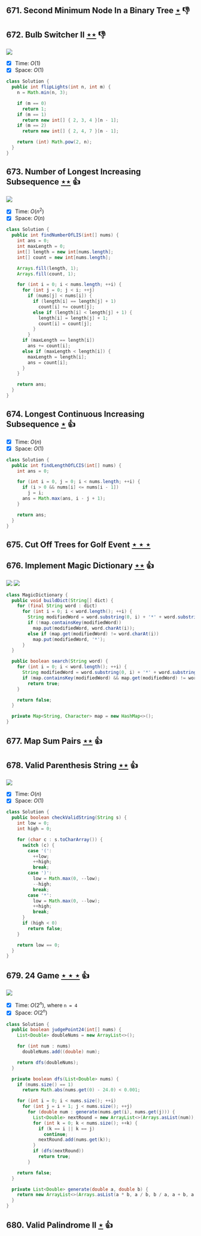 ## 671. Second Minimum Node In a Binary Tree [$\star$](https://leetcode.com/problems/second-minimum-node-in-a-binary-tree) :thumbsdown:

## 672. Bulb Switcher II [$\star\star$](https://leetcode.com/problems/bulb-switcher-ii) :thumbsdown:

![](https://img.shields.io/badge/-Math-434343.svg?style=flat-square)

- [x] Time: $O(1)$
- [x] Space: $O(1)$

```java
class Solution {
  public int flipLights(int n, int m) {
    n = Math.min(n, 3);

    if (m == 0)
      return 1;
    if (m == 1)
      return new int[] { 2, 3, 4 }[n - 1];
    if (m == 2)
      return new int[] { 2, 4, 7 }[n - 1];

    return (int) Math.pow(2, n);
  }
}
```

## 673. Number of Longest Increasing Subsequence [$\star\star$](https://leetcode.com/problems/number-of-longest-increasing-subsequence) :thumbsup:

![](https://img.shields.io/badge/-Dynamic%20Programming-113285.svg?style=flat-square)

- [x] Time: $O(n^2)$
- [x] Space: $O(n)$

```java
class Solution {
  public int findNumberOfLIS(int[] nums) {
    int ans = 0;
    int maxLength = 0;
    int[] length = new int[nums.length];
    int[] count = new int[nums.length];

    Arrays.fill(length, 1);
    Arrays.fill(count, 1);

    for (int i = 0; i < nums.length; ++i) {
      for (int j = 0; j < i; ++j)
        if (nums[j] < nums[i]) {
          if (length[i] == length[j] + 1)
            count[i] += count[j];
          else if (length[i] < length[j] + 1) {
            length[i] = length[j] + 1;
            count[i] = count[j];
          }
        }
      if (maxLength == length[i])
        ans += count[i];
      else if (maxLength < length[i]) {
        maxLength = length[i];
        ans = count[i];
      }
    }

    return ans;
  }
}
```

## 674. Longest Continuous Increasing Subsequence [$\star$](https://leetcode.com/problems/longest-continuous-increasing-subsequence) :thumbsup:

- [x] Time: $O(n)$
- [x] Space: $O(1)$

```java
class Solution {
  public int findLengthOfLCIS(int[] nums) {
    int ans = 0;

    for (int i = 0, j = 0; i < nums.length; ++i) {
      if (i > 0 && nums[i] <= nums[i - 1])
        j = i;
      ans = Math.max(ans, i - j + 1);
    }

    return ans;
  }
}
```

## 675. Cut Off Trees for Golf Event [$\star\star\star$](https://leetcode.com/problems/cut-off-trees-for-golf-event)

## 676. Implement Magic Dictionary [$\star\star$](https://leetcode.com/problems/implement-magic-dictionary) :thumbsup:

![](https://img.shields.io/badge/-Hash%20Table-7BA23F.svg?style=flat-square) ![](https://img.shields.io/badge/-Trie-A5A051.svg?style=flat-square)

```java
class MagicDictionary {
  public void buildDict(String[] dict) {
    for (final String word : dict)
      for (int i = 0; i < word.length(); ++i) {
        String modifiedWord = word.substring(0, i) + '*' + word.substring(i + 1, word.length());
        if (!map.containsKey(modifiedWord))
          map.put(modifiedWord, word.charAt(i));
        else if (map.get(modifiedWord) != word.charAt(i))
          map.put(modifiedWord, '*');
      }
  }

  public boolean search(String word) {
    for (int i = 0; i < word.length(); ++i) {
      String modifiedWord = word.substring(0, i) + '*' + word.substring(i + 1, word.length());
      if (map.containsKey(modifiedWord) && map.get(modifiedWord) != word.charAt(i))
        return true;
    }

    return false;
  }

  private Map<String, Character> map = new HashMap<>();
}
```

## 677. Map Sum Pairs [$\star\star$](https://leetcode.com/problems/map-sum-pairs) :thumbsup:

## 678. Valid Parenthesis String [$\star\star$](https://leetcode.com/problems/valid-parenthesis-string) :thumbsup:

![](https://img.shields.io/badge/-String-60373E.svg?style=flat-square)

- [x] Time: $O(n)$
- [x] Space: $O(1)$

```java
class Solution {
  public boolean checkValidString(String s) {
    int low = 0;
    int high = 0;

    for (char c : s.toCharArray()) {
      switch (c) {
        case '(':
          ++low;
          ++high;
          break;
        case ')':
          low = Math.max(0, --low);
          --high;
          break;
        case '*':
          low = Math.max(0, --low);
          ++high;
          break;
      }
      if (high < 0)
        return false;
    }

    return low == 0;
  }
}
```

## 679. 24 Game [$\star\star\star$](https://leetcode.com/problems/24-game) :thumbsup:

![](https://img.shields.io/badge/-Depth%20First%20Search-86C166.svg?style=flat-square)

- [x] Time: $O(2^n)$, where `n = 4`
- [x] Space: $O(2^n)$

```java
class Solution {
  public boolean judgePoint24(int[] nums) {
    List<Double> doubleNums = new ArrayList<>();

    for (int num : nums)
      doubleNums.add((double) num);

    return dfs(doubleNums);
  }

  private boolean dfs(List<Double> nums) {
    if (nums.size() == 1)
      return Math.abs(nums.get(0) - 24.0) < 0.001;

    for (int i = 0; i < nums.size(); ++i)
      for (int j = i + 1; j < nums.size(); ++j)
        for (double num : generate(nums.get(i), nums.get(j))) {
          List<Double> nextRound = new ArrayList<>(Arrays.asList(num));
          for (int k = 0; k < nums.size(); ++k) {
            if (k == i || k == j)
              continue;
            nextRound.add(nums.get(k));
          }
          if (dfs(nextRound))
            return true;
        }

    return false;
  }

  private List<Double> generate(double a, double b) {
    return new ArrayList<>(Arrays.asList(a * b, a / b, b / a, a + b, a - b, b - a));
  }
}
```

## 680. Valid Palindrome II [$\star$](https://leetcode.com/problems/valid-palindrome-ii) :thumbsup:
